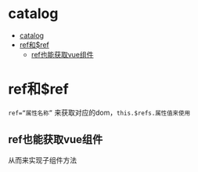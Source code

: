# catalog
- [catalog](#catalog)
- [ref和$ref](#ref和ref)
  - [ref也能获取vue组件](#ref也能获取vue组件)



# ref和$ref
`ref=“属性名称”` 来获取对应的dom，`this.$refs.属性值来使用`


## ref也能获取vue组件
从而来实现子组件方法